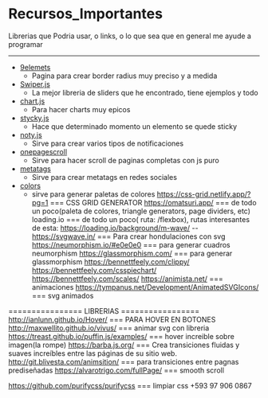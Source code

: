 # Recursos_Importantes
Librerias que Podria usar, o links, o lo que sea que en general me ayude a programar
<hr>

- [9elemets](https://9elements.github.io/fancy-border-radius/full-control.html)
  - Pagina para crear border radius muy preciso y a medida
- [Swiper.js](https://swiperjs.com/demos#navigation)
  - La mejor libreria de sliders que he encontrado, tiene ejemplos y todo   
- [chart.js](https://www.chartjs.org/docs/latest/samples/area/radar.html)
  - Para hacer charts muy epicos
- [stycky.js](http://stickyjs.com/)
  - Hace que determinado momento un elemento se quede sticky
- [noty.js](https://ned.im/noty/v2/api.html)
  - Sirve para crear varios tipos de notificaciones 
- [onepagescroll](http://peachananr.github.io/purejs-onepage-scroll/)
  - Sirve para hacer scroll de paginas completas con js puro
- [metatags](https://metatags.io/)
  - Sirve para crear metatags en redes sociales
- [colors](https://coolors.co/generate)
  - sirve para generar paletas de colores
https://css-grid.netlify.app/?pg=1 			=== CSS GRID GENERATOR
https://omatsuri.app/ 					=== de todo un poco(paleta de colores, triangle generators, page dividers, etc)
loading.io 						=== de todo un poco( ruta: /flexbox), rutas interesantes de esta: https://loading.io/background/m-wave/ -- 
https://svgwave.in/ 					=== Para crear hondulaciones con svg
https://neumorphism.io/#e0e0e0				=== para generar cuadros neumorphism
https://glassmorphism.com/				=== para generar glassmorphism
https://bennettfeely.com/clippy/
https://bennettfeely.com/csspiechart/
https://bennettfeely.com/scales/
https://animista.net/					=== animaciones
https://tympanus.net/Development/AnimatedSVGIcons/ 	=== svg animados

================ LIBRERIAS =================
http://ianlunn.github.io/Hover/				=== PARA HOVER EN BOTONES
http://maxwellito.github.io/vivus/			=== animar svg con libreria
https://treast.github.io/puffin.js/examples/		=== hover increible sobre imagen(la rompe)
https://barba.js.org/					=== Crea transiciones fluidas y suaves increíbles entre las páginas de su sitio web.
http://git.blivesta.com/animsition/			=== para transiciones entre pagnas prediseñadas
https://alvarotrigo.com/fullPage/			=== smooth scroll

https://github.com/purifycss/purifycss			=== limpiar css
+593 97 906 0867
















